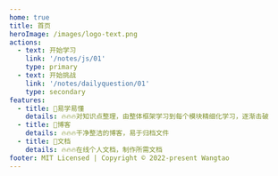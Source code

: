 ```yaml
---
home: true
title: 首页
heroImage: /images/logo-text.png
actions:
  - text: 开始学习
    link: '/notes/js/01'
    type: primary
  - text: 开始挑战
    link: '/notes/dailyquestion/01'
    type: secondary
features:
  - title: 🎉易学易懂
    details: 🔥🔥🔥对知识点整理，由整体框架学习到每个模块精细化学习，逐渐击破
  - title: 💎博客
    details: 🔥🔥🔥干净整洁的博客，易于归档文件
  - title: 🚀文档
    details: 🔥🔥🔥在线个人文档，制作所需文档
footer: MIT Licensed | Copyright © 2022-present Wangtao
---
```

